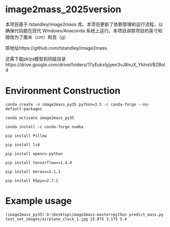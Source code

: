 # image2mass_2025version

本项目基于 tstandley/image2mass 库。本项目更新了依赖管理和运行流程，以确保代码能在现代 Windows/Anaconda 系统上运行。本项目讲原项目的英寸和磅改为了厘米（cm）和克（g）

原地址https://github.com/tstandley/image2mass

还需下载pklzs模型到同级目录https://drive.google.com/drive/folders/17yEukxIyjyen3vJ8nuX_YklnsVBZBol4

# Environment Construction
```
conda create -n image2mass_py35 python=3.5 -c conda-forge --no-default-packages

conda activate image2mass_py35

conda install -c conda-forge numba

pip install Pillow

pip install lz4

pip install opencv-python

pip install tensorflow==1.4.0

pip install keras==2.1.1

pip install h5py==2.7.1
```


# Example usage
```
(image2mass_py35) D:\Desktop\image2mass-master>python predict_mass.py test_set_images/airplane_clock_1.jpg 15.875 3.175 5.4
```
